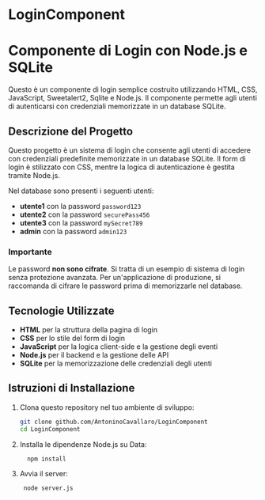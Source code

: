 # LoginComponent

# Componente di Login con Node.js e SQLite

Questo è un componente di login semplice costruito utilizzando HTML, CSS, JavaScript, Sweetalert2, Sqlite e Node.js. Il componente permette agli utenti di autenticarsi con credenziali memorizzate in un database SQLite.

## Descrizione del Progetto

Questo progetto è un sistema di login che consente agli utenti di accedere con credenziali predefinite memorizzate in un database SQLite. Il form di login è stilizzato con CSS, mentre la logica di autenticazione è gestita tramite Node.js.

Nel database sono presenti i seguenti utenti:

- **utente1** con la password `password123`
- **utente2** con la password `securePass456`
- **utente3** con la password `mySecret789`
- **admin** con la password `admin123`

### Importante
Le password **non sono cifrate**. Si tratta di un esempio di sistema di login senza protezione avanzata. Per un'applicazione di produzione, si raccomanda di cifrare le password prima di memorizzarle nel database.

## Tecnologie Utilizzate

- **HTML** per la struttura della pagina di login
- **CSS** per lo stile del form di login
- **JavaScript** per la logica client-side e la gestione degli eventi
- **Node.js** per il backend e la gestione delle API
- **SQLite** per la memorizzazione delle credenziali degli utenti

## Istruzioni di Installazione

1. Clona questo repository nel tuo ambiente di sviluppo:

   ```bash
   git clone github.com/AntoninoCavallaro/LoginComponent
   cd LoginComponent

2. Installa le dipendenze Node.js su Data:

   ```bash
     npm install

3. Avvia il server:

   ```bash
    node server.js

